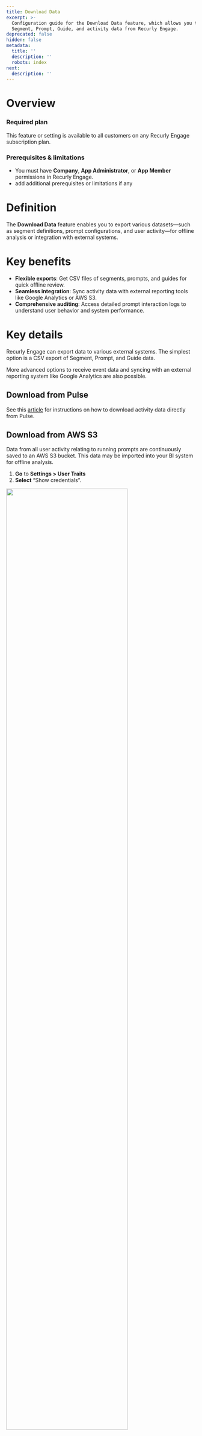 ```yaml
---
title: Download Data
excerpt: >-
  Configuration guide for the Download Data feature, which allows you to export
  Segment, Prompt, Guide, and activity data from Recurly Engage.
deprecated: false
hidden: false
metadata:
  title: ''
  description: ''
  robots: index
next:
  description: ''
---
```

# Overview

### Required plan

This feature or setting is available to all customers on any Recurly Engage subscription plan.

### Prerequisites & limitations

* You must have **Company**, **App Administrator**, or **App Member** permissions in Recurly Engage.
* add additional prerequisites or limitations if any

# Definition

The **Download Data** feature enables you to export various datasets—such as segment definitions, prompt configurations, and user activity—for offline analysis or integration with external systems.

# Key benefits

* **Flexible exports**: Get CSV files of segments, prompts, and guides for quick offline review.
* **Seamless integration**: Sync activity data with external reporting tools like Google Analytics or AWS S3.
* **Comprehensive auditing**: Access detailed prompt interaction logs to understand user behavior and system performance.

# Key details

Recurly Engage can export data to various external systems. The simplest option is a CSV export of Segment, Prompt, and Guide data.

More advanced options to receive event data and syncing with an external reporting system like Google Analytics are also possible.

## Download from Pulse

See this [article](/docs/can-i-download-prompt-interactions-data#detailed-activity-data) for instructions on how to download activity data directly from Pulse.

## Download from AWS S3

Data from all user activity relating to running prompts are continuously saved to an AWS S3 bucket. This data may be imported into your BI system for offline analysis.

1. **Go** to **Settings > User Traits**
2. **Select** “Show credentials”.

<Image align="center" className="border" border={true} width="80% " src="https://files.readme.io/60d5733d567e8ebe61eeef8a39345ccf6c7c78e00d792a40bf4f185f6db46108-aws-creds.png" />

3. You will need to copy the AWS Bucket, Access Key and Secret Key to log in. Replace `ingest` with `exports` within the Upload Location path. All filenames will start with the activities prefix.

## Prompt activity data specifications

| Field                        | Description                                                | Notes                                                         |
| ---------------------------- | ---------------------------------------------------------- | ------------------------------------------------------------- |
| app\_id                      | Recurly Engage app id                                      | Assigned by Recurly Engage                                    |
| app\_name                    | Recurly Engage app name                                    | Name as saved within Settings > Application                   |
| activity                     | Type of activity                                           | Values: impression, timeout, dismiss, decline, click, exclude |
| user\_id                     | Unique ID of user                                          |                                                               |
| anonymous\_user\_id          | Identifier for a user in the event userId is not available |                                                               |
| promo\_id                    | Unique ID of prompt                                        | Assigned by Recurly Engage                                    |
| promo\_name                  | Name of prompt                                             | As configured in Recurly Engage Console                       |
| experiment\_id               | Unique ID of experiment                                    | Only populated if there is a running experiment               |
| variation\_id                | Unique ID of variation                                     | Only populated if there is a running experiment               |
| variation\_name              | Name of variation                                          | Only populated if there is a running experiment               |
| survey\_option               | Survey option label                                        | Only populated for survey prompts                             |
| ts                           | Timestamp that activity occurred                           | Epoch                                                         |
| pipeline\_stage\_start\_id   | Unique ID of pipeline stage                                | Populated as part of Pipeline\_Transition activity (optional) |
| pipeline\_stage\_start\_name | Name of pipeline stage                                     | Populated as part of Pipeline\_Transition activity (optional) |
| pipeline\_stage\_end\_id     | Unique ID of pipeline stage                                | Populated as part of Pipeline\_Transition activity (optional) |
| pipeline\_stage\_end\_name   | Name of pipeline stage                                     | Populated as part of Pipeline\_Transition activity (optional) |